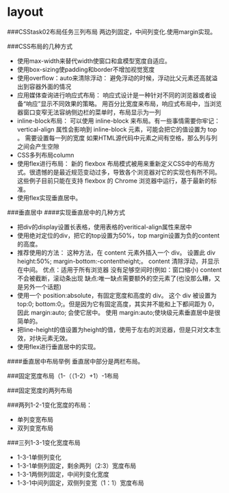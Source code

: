 # layout

###CSStask02布局任务三列布局
两边列固定，中间列变化.使用margin实现。

###CSS布局的几种方式
+ 使用max-width来替代width使窗口和盒模型宽度自适应。
+ 使用box-sizing使padding和border不增加视觉宽度
+ 使用overflow：auto来清除浮动：
  避免浮动的时候，浮动比父元素还高就溢出到容器外面的情况
+ 应用媒体查询进行响应式布局：
  响应式设计是一种针对不同的浏览器或者设备“响应”显示不同效果的策略。
  用百分比宽度来布局，响应式布局中，当浏览器窗口变窄无法容纳侧边栏的菜单时，布局显示为一列
+ inline-block布局：
   可以使用 inline-block 来布局。有一些事情需要你牢记： vertical-align 属性会影响到 inline-block 元素，可能会把它的值设置为 top 。 需要设置每一列的宽度 如果HTML源代码中元素之间有空格，那么列与列之间会产生空隙
+ CSS多列布局column
+ 使用flex进行布局：
  新的 flexbox 布局模式被用来重新定义CSS中的布局方式。很遗憾的是最近规范变动过多，导致各个浏览器对它的实现也有所不同。这些例子目前只能在支持 flexbox 的 Chrome 浏览器中运行，基于最新的标准。
+ 使用flex实现垂直居中。

###垂直居中
####实现垂直居中的几种方式
+ 把div的display设置长表格，使用表格的veritical-align属性来居中
+ 使用绝对定位的div，把它的top设置为50%，top margin设置为负的content的高度。
+ 推荐使用的方法：
  这种方法，在 content 元素外插入一个 div。
  设置此 div height:50%; margin-bottom:-contentheight;。
  content 清除浮动，并显示在中间。
  优点：适用于所有浏览器 没有足够空间时(例如：窗口缩小) content 不会被截断，滚动条出现
  缺点:唯一缺点需要额外的空元素了(也没那么糟，又是另外一个话题)
+ 使用一个 position:absolute，有固定宽度和高度的 div。
  这个 div 被设置为 top:0; bottom:0;。但是因为它有固定高度，其实并不能和上下都间距为 0，因此 margin:auto; 会使它居中。
  使用 margin:auto;使块级元素垂直居中是很简单的。
+ 把line-height的值设置为height的值，使用于左右的浏览器，但是只对文本生效，对块元素无效。
+ 使用flex进行垂直居中的实现。

####垂直居中布局举例
垂直居中部分是两栏布局。

###固定宽度布局（1-（（1-2）+1）-1布局

###固定宽度的两列布局

###两列1-2-1变化宽度的布局：
+ 单列变宽布局
+ 双列变宽布局

###三列1-3-1变化宽度布局
+ 1-3-1单侧列变化
+ 1-3-1单侧列固定，剩余两列（2:3）宽度布局
+ 1-3-1两侧列固定，中间列变化宽度
+ 1-3-1中间列固定，双侧列变宽（1：1）宽度布局




  
